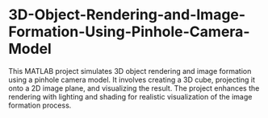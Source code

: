 # 3D-Object-Rendering-and-Image-Formation-Using-Pinhole-Camera-Model
 This MATLAB project simulates 3D object rendering and image formation using a pinhole camera model. It involves creating a 3D cube, projecting it onto a 2D image plane, and visualizing the result. The project enhances the rendering with lighting and shading for realistic visualization of the image formation process.
